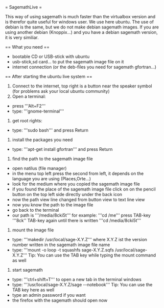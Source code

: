 = SagemathLive =

This way of using sagemath is much faster than the virtualbox version and is therefor quite useful for windows user.
We use here ubuntu. The use of debian is the same, but we do not make debian sagemath images.
If you are using another debian (Knoppix...) and you have a debian sagemath version, it is very similiar.

== What you need ==

 * bootable CD or USB-stick with ubuntu 
 * usb-stick,sd card... to put the sagemath image file on it
 * internet connection (or the deb-files you need for sagemath gfortran...)


== After starting the ubuntu live system ==
 
 1. Connect to the internet, top right is a button near the speaker symbol (for problems ask your local ubuntu community) 
 1. Open a terminal:
   * press '''Alt+F2'''
   * type: '''gnome-terminal'''
 1. get root rights:
   * type: '''sudo bash''' and press Return
 1. install the packages you need
   * type: '''apt-get install gfortran''' and press Return
 1. find the path to the sagemath image file 
   * open natilus (file manager) 
   * in the menu top left press the second from left, it depends on the language you are using (Places,Orte...)
   * look for the medium where you copied the sagemath image file
   * if you found the place of the sagemath image file click on on the pencil button on the top left side directly under the back icon
   * now the path view line changed from button view to text line view
   * now you know the path to the image file
   * go back to the terminal
   * our path is '''/media/8cki5t''' for example:  '''cd /me''' press TAB-key '''8ck'' TAB-key again until there is written '''cd /media/8cki5t'''
 1. mount the image file
   * type: '''makedir /usr/local/sage-X.Y.Z''' where X.Y.Z ist the version number written in the sagemath image file name
   * type: '''mount -o loop -t squashfs sage-X.Y.Z.sqfs /usr/local/sage-X.Y.Z''' Tip: You can use the TAB key while typing the mount command as well
 1. start sagemath
   * type: '''ctrl+shift+T''' to open a new tab in the terminal windows
   * type: '''/usr/local/sage-X.Y.Z/sage --notebook''' Tip: You can use the TAB key here as well
   * type an admin password if you want
   * the firefox with the sagemath should open now
